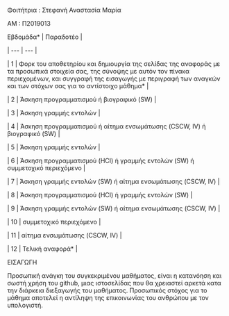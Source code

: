 Φοιτήτρια : Στεφανή Αναστασία Μαρία

ΑΜ : Π2019013

Εβδομάδα* | Παραδοτέο |

| --- | --- |

| 1 | Φορκ του αποθετηρίου και δημιουργία της σελίδας της αναφοράς με τα προσωπικά στοιχεία σας, της σύνοψης με αυτόν τον πίνακα περιεχομένων, και συγγραφή της εισαγωγής με περιγραφή των αναγκών και των στόχων σας για το αντίστοιχο μάθημα* |

| 2 | Άσκηση προγραμματισμού ή βιογραφικό  (SW) |

| 3 | Άσκηση γραμμής εντολών |

| 4 | Άσκηση προγραμματισμού ή αίτημα ενσωμάτωσης (CSCW, IV) ή βιογραφικό  (SW) |

| 5 | Άσκηση γραμμής εντολών |

| 6 | Άσκηση προγραμματισμού (HCI) ή γραμμής εντολών (SW) ή συμμετοχικό περιεχόμενο |

| 7 | Άσκηση γραμμής εντολών (SW) ή αίτημα ενσωμάτωσης (CSCW, IV) |

| 8 | Άσκηση προγραμματισμού (HCI) ή γραμμής εντολών (SW) |

| 9 | Άσκηση γραμμής εντολών (SW) ή αίτημα ενσωμάτωσης (CSCW, IV) |

| 10 | συμμετοχικό περιεχόμενο |

| 11 | αίτημα ενσωμάτωσης (CSCW, IV) |

| 12 | Τελική αναφορά* |

ΕΙΣΑΓΩΓΗ

   Προσωπική ανάγκη του συγκεκριμένου μαθήματος, είναι η κατανόηση και σωστή χρήση του github, μιας ιστοσελίδας που θα χρειαστεί αρκετά κατα την διάρκεια διεξαγωγής του μαθήματος.
   Προσωπικός στόχος για το μάθημα αποτελεί η αντίληψη της επικοινωνίας του ανθρώπου με τον υπολογιστή.
